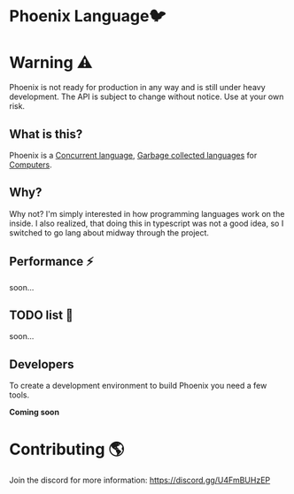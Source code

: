 # Phoenix Language🐦

# Warning ⚠️

Phoenix is not ready for production in any way and is still under heavy development. 
The API is subject to change without notice. Use at your own risk.

## What is this?

Phoenix is a [Concurrent language](https://en.wikipedia.org/wiki/Concurrency_(computer_science)), [Garbage collected languages](https://en.wikipedia.org/wiki/Garbage_collection_(computer_science)) for [Computers](https://en.wikipedia.org/wiki/Computer).

## Why?

Why not? I'm simply interested in how programming languages work on the inside.
I also realized, that doing this in typescript was not a good idea, so I switched to
go lang about midway through the project.

## Performance ⚡

soon...

## TODO list 📃

soon...

## Developers

To create a development environment to build Phoenix you need a few tools.

**Coming soon**

# Contributing 🌎

Join the discord for more information: https://discord.gg/U4FmBUHzEP
